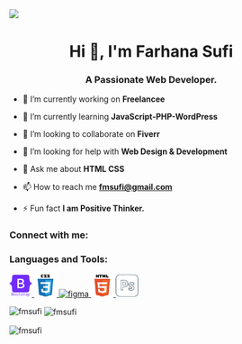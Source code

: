 <img src="https://drive.google.com/file/d/18POuecOOQzIVvtoxmID8IhmIQ0M8d7Em/view?usp=sharing">
<h1 align="center">Hi 👋, I'm Farhana Sufi</h1>
<h3 align="center">A Passionate Web Developer.</h3>



- 🔭 I’m currently working on **Freelancee**

- 🌱 I’m currently learning **JavaScript-PHP-WordPress**

- 👯 I’m looking to collaborate on **Fiverr**

- 🤝 I’m looking for help with **Web Design & Development**

- 💬 Ask me about **HTML CSS**

- 📫 How to reach me **fmsufi@gmail.com**

- ⚡ Fun fact **I am Positive Thinker.**

<h3 align="left">Connect with me:</h3>
<p align="left">
</p>

<h3 align="left">Languages and Tools:</h3>
<p align="left"> <a href="https://getbootstrap.com" target="_blank" rel="noreferrer"> <img src="https://raw.githubusercontent.com/devicons/devicon/master/icons/bootstrap/bootstrap-plain-wordmark.svg" alt="bootstrap" width="40" height="40"/> </a> <a href="https://www.w3schools.com/css/" target="_blank" rel="noreferrer"> <img src="https://raw.githubusercontent.com/devicons/devicon/master/icons/css3/css3-original-wordmark.svg" alt="css3" width="40" height="40"/> </a> <a href="https://www.figma.com/" target="_blank" rel="noreferrer"> <img src="https://www.vectorlogo.zone/logos/figma/figma-icon.svg" alt="figma" width="40" height="40"/> </a> <a href="https://www.w3.org/html/" target="_blank" rel="noreferrer"> <img src="https://raw.githubusercontent.com/devicons/devicon/master/icons/html5/html5-original-wordmark.svg" alt="html5" width="40" height="40"/> </a> <a href="https://www.photoshop.com/en" target="_blank" rel="noreferrer"> <img src="https://raw.githubusercontent.com/devicons/devicon/master/icons/photoshop/photoshop-line.svg" alt="photoshop" width="40" height="40"/> </a> </p>

<p><img align="left" src="https://github-readme-stats.vercel.app/api/top-langs?username=fmsufi&show_icons=true&locale=en&layout=compact" alt="fmsufi" /></p>

<p>&nbsp;<img align="center" src="https://github-readme-stats.vercel.app/api?username=fmsufi&show_icons=true&locale=en" alt="fmsufi" /></p>

<p><img align="center" src="https://github-readme-streak-stats.herokuapp.com/?user=fmsufi&" alt="fmsufi" /></p>
